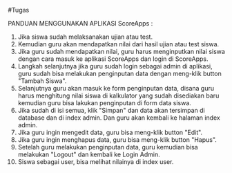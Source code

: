 #Tugas

PANDUAN MENGGUNAKAN APLIKASI ScoreApps :
1. Jika siswa sudah melaksanakan ujian atau test.
2. Kemudian guru akan mendapatkan nilai dari hasil ujian atau test siswa.
3. Jika guru sudah mendapatkan nilai, guru harus menginputkan nilai siswa dengan cara masuk ke aplikasi ScoreApps dan login di ScoreApps.
4. Langkah selanjutnya jika guru sudah login sebagai admin di aplikasi, guru sudah bisa melakukan penginputan data dengan meng-klik button "Tambah Siswa".
5. Selanjutnya guru akan masuk ke form penginputan data, disana guru harus menghitung nilai siswa di kalkulator yang sudah disediakan baru kemudian guru bisa lakukan penginputan di form data siswa.
6. Jika sudah di isi semua, klik "Simpan" dan data akan tersimpan di database dan di index admin. Dan guru akan kembali ke halaman index admin.
7. Jika guru ingin mengedit data, guru bisa meng-klik button "Edit".
8. Jika guru ingin menghapus data, guru bisa meng-klik button "Hapus".
9. Setelah guru melakukan penginputan data, guru kemudian bisa melakukan "Logout" dan kembali ke Login Admin.
10. Siswa sebagai user, bisa melihat nilainya di index user.
